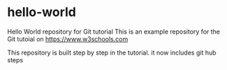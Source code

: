 # hello-world
Hello World repository for Git tutorial
This is an example repository for the Git tutoial on https://www.w3schools.com

This repository is built step by step in the tutorial.
it now includes git hub steps
